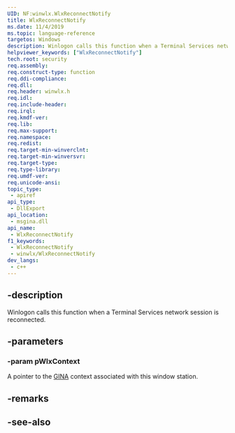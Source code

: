 ```yaml
---
UID: NF:winwlx.WlxReconnectNotify
title: WlxReconnectNotify
ms.date: 11/4/2019
ms.topic: language-reference
targetos: Windows
description: Winlogon calls this function when a Terminal Services network session is reconnected.
helpviewer_keywords: ["WlxReconnectNotify"]
tech.root: security
req.assembly: 
req.construct-type: function
req.ddi-compliance: 
req.dll: 
req.header: winwlx.h
req.idl: 
req.include-header: 
req.irql: 
req.kmdf-ver: 
req.lib: 
req.max-support: 
req.namespace: 
req.redist: 
req.target-min-winverclnt: 
req.target-min-winversvr: 
req.target-type: 
req.type-library: 
req.umdf-ver: 
req.unicode-ansi: 
topic_type:
 - apiref
api_type:
 - DllExport
api_location:
 - msgina.dll
api_name:
 - WlxReconnectNotify
f1_keywords:
 - WlxReconnectNotify
 - winwlx/WlxReconnectNotify
dev_langs:
 - c++
---
```


## -description

Winlogon calls this function when a Terminal Services network session is reconnected.

## -parameters

### -param pWlxContext

A pointer to the <a href="https://docs.microsoft.com/windows/desktop/SecGloss/g-gly">GINA</a> context associated with this window station.

## -remarks

## -see-also

